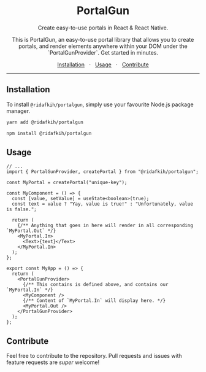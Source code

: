 <div align="center">
  <h1>PortalGun</h1>
  <p>Create easy-to-use portals in React & React Native.</p>
  <p>This is PortalGun, an easy-to-use portal library that allows you to create portals, and render elements anywhere within your DOM under the `PortalGunProvider`. Get started in minutes.</p>
  	<span>
		<a href="#installation">Installation</a>
		<span>&nbsp;&nbsp;·&nbsp;&nbsp;</span>
		<a href="#usage">Usage</a>
		<span>&nbsp;&nbsp;·&nbsp;&nbsp;</span>
		<a href="#contribute">Contribute</a>
	</span>
</div>
<hr>

## Installation

To install `@ridafkih/portalgun`, simply use your favourite Node.js package manager.

```bash
yarn add @ridafkih/portalgun
```

```bash
npm install @ridafkih/portalgun
```

## Usage

```tsx
// ...
import { PortalGunProvider, createPortal } from "@ridafkih/portalgun";

const MyPortal = createPortal("unique-key");

const MyComponent = () => {
  const [value, setValue] = useState<boolean>(true);
  const text = value ? "Yay, value is true!" : "Unfortunately, value is false.";

  return (
    {/** Anything that goes in here will render in all corresponding `MyPortal.Out` */}
    <MyPortal.In>
      <Text>{text}</Text>
    </MyPortal.In>
  );
};

export const MyApp = () => {
  return (
    <PortalGunProvider>
      {/** This contains is defined above, and contains our `MyPortal.In` */}
      <MyComponent />
      {/** Content of `MyPortal.In` will display here. */}
      <MyPortal.Out />
    </PortalGunProvider>
  );
};
```

## Contribute

Feel free to contribute to the repository. Pull requests and issues with feature requests are _super_ welcome!
